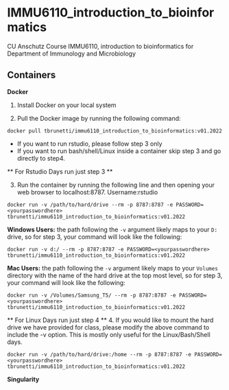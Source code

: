 # IMMU6110_introduction_to_bioinformatics
CU Anschutz Course IMMU6110, introduction to bioinformatics for Department of Immunology and Microbiology

## Containers
**Docker**  
1.  Install Docker on your local system  

2.  Pull the Docker image by running the following command:  
```
docker pull tbrunetti/immu6110_introduction_to_bioinformatics:v01.2022
```  

* If you want to run rstudio, please follow step 3 only  
* If you want to run bash/shell/Linux inside a container skip step 3 and go directly to step4.  


** For Rstudio Days run just step 3 **  

3.  Run the container by running the following line and then opening your web browser to localhost:8787.  Username:rstudio
```
docker run -v /path/to/hard/drive --rm -p 8787:8787 -e PASSWORD=<yourpasswordhere> tbrunetti/immu6110_introduction_to_bioinformatics:v01.2022
```
**Windows Users:**
the path following the `-v` argument likely maps to your `D:` drive, so for step 3, your command will look like the following:  

```
docker run -v d:/ --rm -p 8787:8787 -e PASSWORD=<yourpasswordhere> tbrunetti/immu6110_introduction_to_bioinformatics:v01.2022
```  

**Mac Users:**
the path following the `-v` argument likely maps to your `Volumes` directory with the name of the hard drive at the top most level, so for step 3, your command will look like the following:
```
docker run -v /Volumes/Samsung_T5/ --rm -p 8787:8787 -e PASSWORD=<yourpasswordhere> tbrunetti/immu6110_introduction_to_bioinformatics:v01.2022
```


** For Linux Days run just step 4 **
4.  If you would like to mount the hard drive we have provided for class, please modify the above command to include the -v option.  This is mostly only useful for the Linux/Bash/Shell days.  
```
docker run -v /path/to/hard/drive:/home --rm -p 8787:8787 -e PASSWORD=<yourpasswordhere> tbrunetti/immu6110_introduction_to_bioinformatics:v01.2022
```  

**Singularity**

